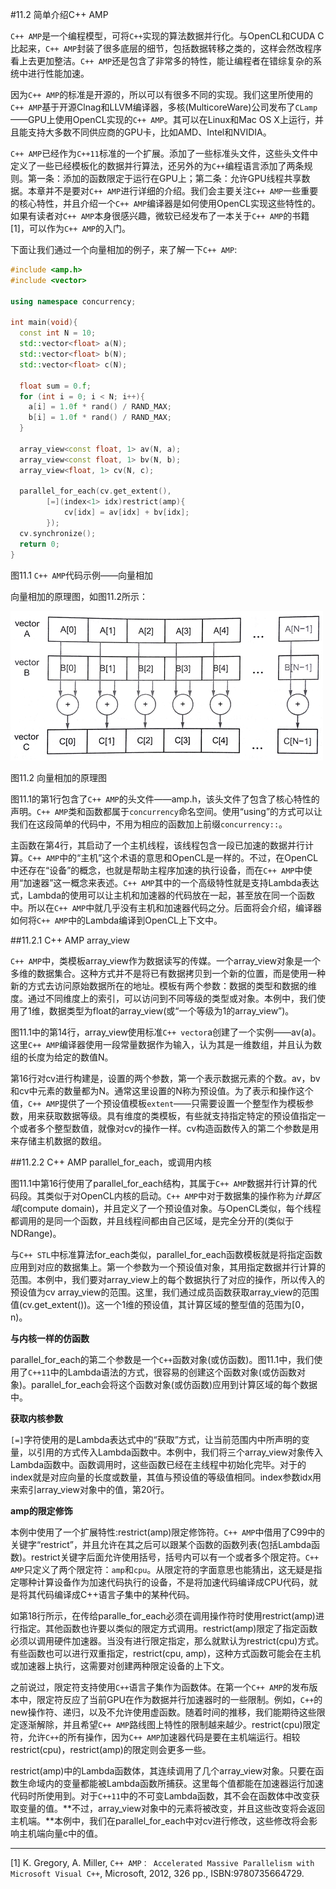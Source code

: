 #11.2 简单介绍C++ AMP

`C++ AMP`是一个编程模型，可将`C++`实现的算法数据并行化。与OpenCL和CUDA C比起来，`C++ AMP`封装了很多底层的细节，包括数据转移之类的，这样会然改程序看上去更加整洁。`C++ AMP`还是包含了非常多的特性，能让编程者在错综复杂的系统中进行性能加速。

因为`C++ AMP`的标准是开源的，所以可以有很多不同的实现。我们这里所使用的`C++ AMP`基于开源Clnag和LLVM编译器，多核(MulticoreWare)公司发布了`CLamp`——GPU上使用OpenCL实现的`C++ AMP`。其可以在Linux和Mac OS X上运行，并且能支持大多数不同供应商的GPU卡，比如AMD、Intel和NVIDIA。

`C++ AMP`已经作为`C++11`标准的一个扩展。添加了一些标准头文件，这些头文件中定义了一些已经模板化的数据并行算法，还另外的为`C++`编程语言添加了两条规则。第一条：添加的函数限定于运行在GPU上；第二条：允许GPU线程共享数据。本章并不是要对`C++ AMP`进行详细的介绍。我们会主要关注`C++ AMP`一些重要的核心特性，并且介绍一个`C++ AMP`编译器是如何使用OpenCL实现这些特性的。如果有读者对`C++ AMP`本身很感兴趣，微软已经发布了一本关于`C++ AMP`的书籍[1]，可以作为`C++ AMP`的入门。

下面让我们通过一个向量相加的例子，来了解一下`C++ AMP`:

```c++
#include <amp.h>
#include <vector>

using namespace concurrency;

int main(void){
  const int N = 10;
  std::vector<float> a(N);
  std::vector<float> b(N);
  std::vector<float> c(N);
  
  float sum = 0.f;
  for (int i = 0; i < N; i++){
    a[i] = 1.0f * rand() / RAND_MAX;
    b[i] = 1.0f * rand() / RAND_MAX;
  }
  
  array_view<const float, 1> av(N, a);
  array_view<const float, 1> bv(N, b);
  array_view<float, 1> cv(N, c);
  
  parallel_for_each(cv.get_extent(),
  		[=](index<1> idx)restrict(amp){
        	cv[idx] = av[idx] + bv[idx];
        });
  cv.synchronize();
  return 0;
}
```

图11.1 `C++ AMP`代码示例——向量相加

向量相加的原理图，如图11.2所示：

![](../../images/chapter11/11-2.png)

图11.2 向量相加的原理图

图11.1的第1行包含了`C++ AMP`的头文件——amp.h，该头文件了包含了核心特性的声明。`C++ AMP`类和函数都属于`concurrency`命名空间。使用“using”的方式可以让我们在这段简单的代码中，不用为相应的函数加上前缀`concurrency::`。

主函数在第4行，其启动了一个主机线程，该线程包含一段已加速的数据并行计算。`C++ AMP`中的“主机”这个术语的意思和OpenCL是一样的。不过，在OpenCL中还存在“设备”的概念，也就是帮助主程序加速的执行设备，而在`C++ AMP`中使用“加速器”这一概念来表述。`C++ AMP`其中的一个高级特性就是支持Lambda表达式，Lambda的使用可以让主机和加速器的代码放在一起，甚至放在同一个函数中。所以在`C++ AMP`中就几乎没有主机和加速器代码之分。后面将会介绍，编译器如何将`C++ AMP`中的Lambda编译到OpenCL上下文中。

##11.2.1 C++ AMP array_view

`C++ AMP`中，类模板array_view作为数据读写的传媒。一个array_view对象是一个多维的数据集合。这种方式并不是将已有数据拷贝到一个新的位置，而是使用一种新的方式去访问原始数据所在的地址。模板有两个参数：数据的类型和数据的维度。通过不同维度上的索引，可以访问到不同等级的类型或对象。本例中，我们使用了1维，数据类型为float的array_view(或“一个等级为1的array_view”)。

图11.1中的第14行，array_view使用标准`C++ vector`a创建了一个实例——av(a)。这里`C++ AMP`编译器使用一段常量数据作为输入，认为其是一维数组，并且认为数组的长度为给定的数值N。

第16行对cv进行构建是，设置的两个参数，第一个表示数据元素的个数。av，bv和cv中元素的数量都为N。通常这里设置的N称为预设值。为了表示和操作这个值，`C++ AMP`提供了一个预设值模板`extent`——只需要设置一个整型作为模板参数，用来获取数据等级。具有维度的类模板，有些就支持指定特定的预设值指定一个或者多个整型数值，就像对cv的操作一样。cv构造函数传入的第二个参数是用来存储主机数据的数组。

##11.2.2 C++ AMP parallel_for_each，或调用内核

图11.1中第16行使用了parallel_for_each结构，其属于`C++ AMP`数据并行计算的代码段。其类似于对OpenCL内核的启动。`C++ AMP`中对于数据集的操作称为*计算区域*(compute domain)，并且定义了一个预设值对象。与OpenCL类似，每个线程都调用的是同一个函数，并且线程间都由自己区域，是完全分开的(类似于NDRange)。

与`C++ STL`中标准算法for_each类似，parallel_for_each函数模板就是将指定函数应用到对应的数据集上。第一个参数为一个预设值对象，其用指定数据并行计算的范围。本例中，我们要对array_view上的每个数据执行了对应的操作，所以传入的预设值为cv array_view的范围。这里，我们通过成员函数获取array_view的范围值(cv.get_extent())。这一个1维的预设值，其计算区域的整型值的范围为[0，n)。

**与内核一样的仿函数**

parallel_for_each的第二个参数是一个`C++`函数对象(或仿函数)。图11.1中，我们使用了`C++11`中的Lambda语法的方式，很容易的创建这个函数对象(或仿函数对象)。parallel_for_each会将这个函数对象(或仿函数)应用到计算区域的每个数据中。

**获取内核参数**

`[=]`字符使用的是Lambda表达式中的“获取”方式，让当前范围内中所声明的变量，以引用的方式传入Lambda函数中。本例中，我们将三个array_view对象传入Lambda函数中。函数调用时，这些函数已经在主线程中初始化完毕。对于的index就是对应向量的长度或数量，其值与预设值的等级值相同。index参数idx用来索引array_view对象中的值，第20行。

**amp的限定修饰**

本例中使用了一个扩展特性:restrict(amp)限定修饰符。`C++ AMP`中借用了C99中的关键字“restrict”，并且允许在其之后可以跟某个函数的函数列表(包括Lambda函数)。restrict关键字后面允许使用括号，括号内可以有一个或者多个限定符。`C++ AMP`只定义了两个限定符：`amp`和`cpu`。从限定符的字面意思也能猜出，这无疑是指定哪种计算设备作为加速代码执行的设备，不是将加速代码编译成CPU代码，就是将其代码编译成C++语言子集中的某种代码。

如第18行所示，在传给paralle_for_each必须在调用操作符时使用restrict(amp)进行指定。其他函数也许要以类似的限定方式调用。restrict(amp)限定了指定函数必须以调用硬件加速器。当没有进行限定指定，那么就默认为restrict(cpu)方式。有些函数也可以进行双重指定，restrict(cpu, amp)，这种方式函数可能会在主机或加速器上执行，这需要对创建两种限定设备的上下文。

之前说过，限定符支持使用`C++`语言子集作为函数体。在第一个`C++ AMP`的发布版本中，限定符反应了当前GPU在作为数据并行加速器时的一些限制。例如，`C++`的new操作符、递归，以及不允许使用虚函数。随着时间的推移，我们能期待这些限定逐渐解除，并且希望`C++ AMP`路线图上特性的限制越来越少。restrict(cpu)限定符，允许`C++`的所有操作，因为`C++ AMP`加速器代码是要在主机端运行。相较restrict(cpu)，restrict(amp)的限定则会更多一些。

restrict(amp)中的Lambda函数体，其连续调用了几个array_view对象。只要在函数生命域内的变量都能被Lambda函数所捕获。这里每个值都能在加速器运行加速代码时所使用到。对于`C++11`中的不可变Lambda函数，其不会在函数体中改变获取变量的值。**不过，array_view对象中的元素将被改变，并且这些改变将会返回主机端。**本例中，我们在parallel_for_each中对cv进行修改，这些修改将会影响主机端向量c中的值。

-------------

[1] K. Gregory, A. Miller, `C++ AMP： Accelerated Massive Parallelism with Microsoft Visual C++`, Microsoft, 2012, 326 pp., ISBN:9780735664729.